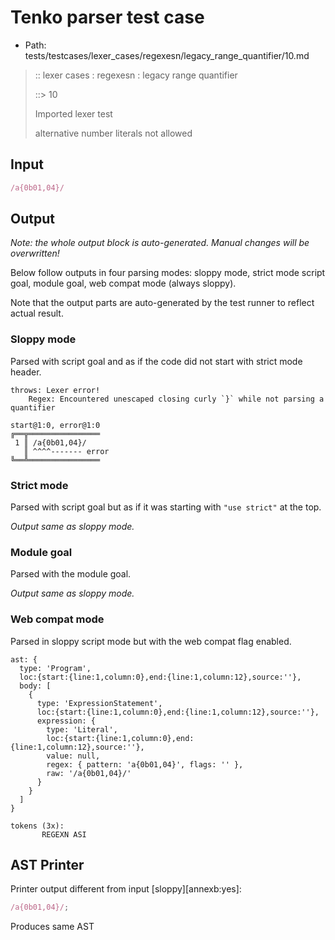 # Tenko parser test case

- Path: tests/testcases/lexer_cases/regexesn/legacy_range_quantifier/10.md

> :: lexer cases : regexesn : legacy range quantifier
>
> ::> 10
>
> Imported lexer test
>
> alternative number literals not allowed

## Input

`````js
/a{0b01,04}/
`````

## Output

_Note: the whole output block is auto-generated. Manual changes will be overwritten!_

Below follow outputs in four parsing modes: sloppy mode, strict mode script goal, module goal, web compat mode (always sloppy).

Note that the output parts are auto-generated by the test runner to reflect actual result.

### Sloppy mode

Parsed with script goal and as if the code did not start with strict mode header.

`````
throws: Lexer error!
    Regex: Encountered unescaped closing curly `}` while not parsing a quantifier

start@1:0, error@1:0
╔══╦════════════════
 1 ║ /a{0b01,04}/
   ║ ^^^^------- error
╚══╩════════════════

`````

### Strict mode

Parsed with script goal but as if it was starting with `"use strict"` at the top.

_Output same as sloppy mode._

### Module goal

Parsed with the module goal.

_Output same as sloppy mode._

### Web compat mode

Parsed in sloppy script mode but with the web compat flag enabled.

`````
ast: {
  type: 'Program',
  loc:{start:{line:1,column:0},end:{line:1,column:12},source:''},
  body: [
    {
      type: 'ExpressionStatement',
      loc:{start:{line:1,column:0},end:{line:1,column:12},source:''},
      expression: {
        type: 'Literal',
        loc:{start:{line:1,column:0},end:{line:1,column:12},source:''},
        value: null,
        regex: { pattern: 'a{0b01,04}', flags: '' },
        raw: '/a{0b01,04}/'
      }
    }
  ]
}

tokens (3x):
       REGEXN ASI
`````


## AST Printer

Printer output different from input [sloppy][annexb:yes]:

````js
/a{0b01,04}/;
````

Produces same AST
